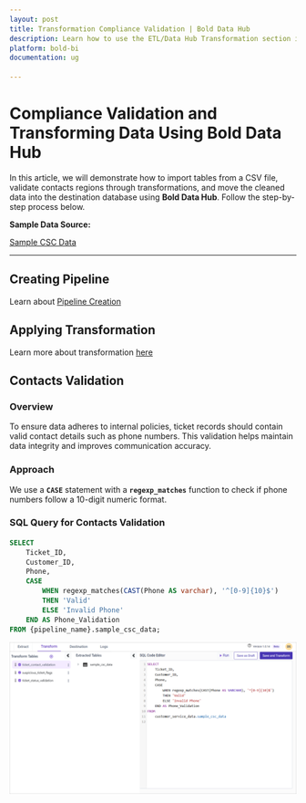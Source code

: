```yaml
---
layout: post
title: Transformation Compliance Validation | Bold Data Hub
description: Learn how to use the ETL/Data Hub Transformation section in Bold BI Enterprise Edition. Discover simple steps to validate the contacts and make the most of your analytics.
platform: bold-bi
documentation: ug

---
```


# Compliance Validation  and Transforming Data Using Bold Data Hub  

In this article, we will demonstrate how to import tables from a CSV file, validate contacts regions through transformations, and move the cleaned data into the destination database using **Bold Data Hub**. Follow the step-by-step process below.

**Sample Data Source:**  

[Sample CSC Data](https://billiondata.s3.us-east-1.amazonaws.com/TestBedSamples/sample_csc_data.csv)

---

## Creating Pipeline    

Learn about [Pipeline Creation](https://help.boldbi.com/working-with-data-sources/working-with-bold-data-hub/working-with-pipelines/)

## Applying Transformation

Learn more about transformation [here](https://help.boldbi.com/working-with-data-sources/working-with-bold-data-hub/transformation-preview/#transformation) 

## Contacts Validation  

### Overview  

To ensure data adheres to internal policies, ticket records should contain valid contact details such as phone numbers. This validation helps maintain data integrity and improves communication accuracy.  

### Approach  

We use a **`CASE`** statement with a **`regexp_matches`** function to check if phone numbers follow a 10-digit numeric format.  

### SQL Query for Contacts Validation  

```sql
SELECT 
    Ticket_ID, 
    Customer_ID, 
    Phone, 
    CASE 
        WHEN regexp_matches(CAST(Phone AS varchar), '^[0-9]{10}$') 
        THEN 'Valid' 
        ELSE 'Invalid Phone' 
    END AS Phone_Validation 
FROM {pipeline_name}.sample_csc_data;
```

![Tranformation Use Case](/static/assets/transformation-use-case/data-validation/images/contact_validation.png#max-width=100%)
